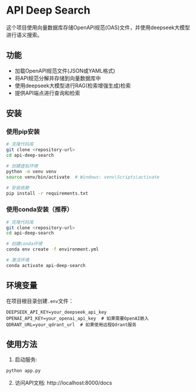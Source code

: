 # API Deep Search

这个项目使用向量数据库存储OpenAPI规范(OAS)文件，并使用deepseek大模型进行语义搜索。

## 功能

- 加载OpenAPI规范文件(JSON或YAML格式)
- 将API规范分解并存储到向量数据库中
- 使用deepseek大模型进行RAG(检索增强生成)检索
- 提供API端点进行查询和检索

## 安装

### 使用pip安装

```bash
# 克隆代码库
git clone <repository-url>
cd api-deep-search

# 创建虚拟环境
python -m venv venv
source venv/bin/activate  # Windows: venv\Scripts\activate

# 安装依赖
pip install -r requirements.txt
```

### 使用conda安装（推荐）

```bash
# 克隆代码库
git clone <repository-url>
cd api-deep-search

# 创建conda环境
conda env create -f environment.yml

# 激活环境
conda activate api-deep-search
```

## 环境变量

在项目根目录创建`.env`文件：

```
DEEPSEEK_API_KEY=your_deepseek_api_key
OPENAI_API_KEY=your_openai_api_key  # 如果需要OpenAI嵌入
QDRANT_URL=your_qdrant_url  # 如果使用远程Qdrant服务
```

## 使用方法

1. 启动服务:

```bash
python app.py
```

2. 访问API文档: http://localhost:8000/docs 